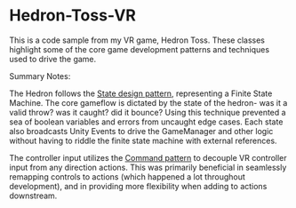 # Hedron-Toss-VR
This is a code sample from my VR game, Hedron Toss. These classes highlight some of the core game development patterns and techniques used to drive the game.

Summary Notes:

The Hedron follows the [State design pattern](https://en.wikipedia.org/wiki/State_pattern), representing a Finite State Machine. The core gameflow is dictated by the state of the hedron- was it a valid throw? was it caught? did it bounce? Using this technique prevented a sea of boolean variables and errors from uncaught edge cases. Each state also broadcasts Unity Events to drive the GameManager and other logic without having to riddle the finite state machine with external references.

The controller input utilizes the [Command pattern](https://en.wikipedia.org/wiki/Command_pattern) to decouple VR controller input from any direction actions. This was primarily beneficial in seamlessly remapping controls to actions (which happened a lot throughout development), and in providing more flexibility when adding to actions downstream.
